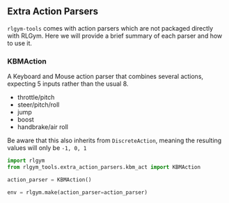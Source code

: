 ## Extra Action Parsers

`rlgym-tools` comes with action parsers which are not packaged directly with RLGym. Here we will provide a brief summary of each parser and how to use it.


### KBMAction

A Keyboard and Mouse action parser that combines several actions, expecting 5 inputs rather
than the usual 8.

* throttle/pitch
* steer/pitch/roll
* jump
* boost
* handbrake/air roll

Be aware that this also inherits from `DiscreteAction`, meaning the resulting values will only be `-1, 0, 1`

```python
import rlgym
from rlgym_tools.extra_action_parsers.kbm_act import KBMAction

action_parser = KBMAction()

env = rlgym.make(action_parser=action_parser)
```
